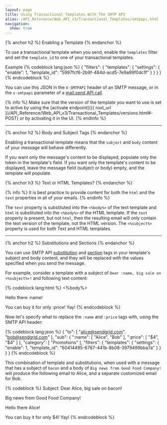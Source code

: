```yaml
---
layout: page
title: Using Transactional Templates With The SMTP API
alias: /API_Reference/Web_API_v3/Transactional_Templates/smtpapi.html
navigation:
  show: true
---
```


{% anchor h2 %}
Enabling a Template
{% endanchor %}

To use a transactional template when you send, enable the `templates`
filter and set the `template_id` to one of your transactional templates.

Example
{% codeblock lang:json %}
{
  "filters": {
    "templates": {
      "settings": {
        "enable": 1,
        "template_id": "5997fcf6-2b9f-484d-acd5-7e9a99f0dc1f"
      }
    }
  }
}
{% endcodeblock %}

You can use this JSON in the `X-SMTPAPI` header of an SMTP message, or in
the `x-smtpapi` parameter of a [mail.send API
call]({{root_url}}/API_Reference/Web_API/mail.html#-send).

{% info %}
Make sure that the version of the template you want to use is set to active
by using the [activate endpoint]({{ root_url }}/API_Reference/Web_API_v3/Transactional_Templates/versions.html#-POST) or by activating it in the
UI.
{% endinfo %}

* * * * *

{% anchor h2 %}
Body and Subject Tags
{% endanchor %}

Enabling a transactional template means that the `subject` and `body`
content of your message will behave differently.

If you want only the message's content to be displayed, populate only the token in the template's field.
If you want only the template's content to be displayed, leave the message field (subject or body) empty, and the template will populate.

{% anchor h3 %}
Text or HTML Templates?
{% endanchor %}

{% info %}
It is best practice to provide content for both the ```html``` and the ```text``` properties in all of your emails.
{% endinfo %}

The ```text``` property is substituted into the `<%body%>` of the text template and ```html``` is substituted into the `<%body%>` of the HTML template. If the ```text``` property is present, but not ```html```, then the resulting email will only contain the text version of the template, not the HTML version. The `<%subject%>` property is used for both Text and HTML templates.

* * * * *

{% anchor h2 %}
Substitutions and Sections
{% endanchor %}

You can use SMTP API
[substitution]({{root_url}}/API_Reference/SMTP_API/substitution_tags.html)
and [section]({{root_url}}/API_Reference/SMTP_API/section_tags.html)
tags in your template's subject and body content, and they will be replaced with the values
specified when you send the message.

For example, consider a template with a subject of `Dear :name, big sale on <%subject%>!` and following text content:

{% codeblock lang:html %}
<%body%>

Hello there :name!

You can buy it for only :price! Yay!
{% endcodeblock %}

Now let's specify what to replace the `:name` and `:price` tags with,
using the SMTP API header:

{% codeblock lang:json %}
{
  "to": [
    "alice@sendgrid.com",
    "bob@sendgrid.com"
  ],
  "sub": {
    ":name": [
      "Alice",
      "Bob"
    ],
    ":price": [
      "$4",
      "$4"
    ]
  },
  "category": [
    "Promotions"
  ],
  "filters": {
    "templates": {
      "settings": {
        "enable": 1,
        "template_id": "60414495-6787-441b-8b08-3979499bba7a"
      }
    }
  }
}
{% endcodeblock %}

This combination of template and substitutions, when used with a message
that has a subject of `bacon` and a body of `Big news from Good Food
Company!` will produce the following email to Alice, and a separate
customized email for Bob.

{% codeblock %}
Subject: Dear Alice, big sale on bacon!

Big news from Good Food Company!

Hello there Alice!

You can buy it for only $4! Yay!
{% endcodeblock %}
